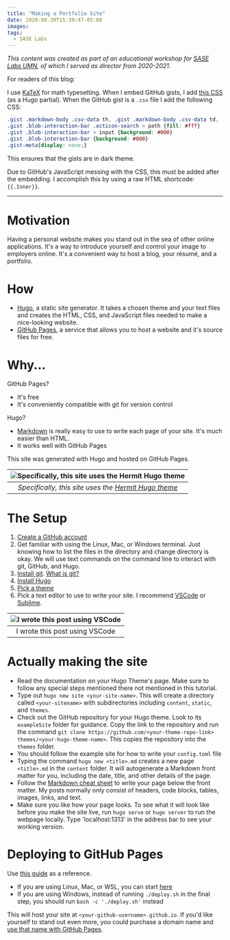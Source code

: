 ```yaml
---
title: "Making a Portfolio Site"
date: 2020-08-30T15:39:47-05:00
images:
tags: 
  - SASE Labs
---
```


*This content was created as part of an educational workshop for [SASE Labs UMN](https://saseumn.org), of which I served as director from 2020-2021.*

For readers of this blog:

I use [KaTeX](https://katex.org/) for math typesetting. When I embed GitHub gists, I add [this CSS](https://gist.github.com/adimancv/eb2f4b46d3c95e6b8fe4dd52375236b2) (as a Hugo partial). When the GitHub gist is a `.csv` file I add the following CSS:

```css
.gist .markdown-body .csv-data th, .gist .markdown-body .csv-data td, .gist .markdown-body .csv-data .blob-num {background: #000; background-color: #000;}
.gist .blob-interaction-bar .octicon-search > path {fill: #fff}
.gist .blob-interaction-bar > input {background: #000}
.gist .blob-interaction-bar {background: #000}
.gist-meta{display: none;}
```

This ensures that the gists are in dark theme.

Due to GitHub's JavaScript messing with the CSS, this must be added after the embedding. I accomplish this by using a raw HTML shortcode: `{{.Inner}}`.

---

# Motivation

Having a personal website makes you stand out in the sea of other online applications. It's a
way to introduce yourself and control your image to employers online. It's a convenient way to
host a blog, your résumé, and a portfolio. 

# How

- [Hugo](https://gohugo.io/), a static site generator. It takes a chosen theme and your text files and creates the HTML, CSS, and JavaScript files needed to make a nice-looking website.
- [GitHub Pages](https://pages.github.com/), a service that allows you to host a website and it's source files for free.

# Why...

GitHub Pages?
- It's free
- It's conveniently compatible with git for version control

Hugo?
- [Markdown](https://github.com/adam-p/markdown-here/wiki/Markdown-Cheatsheet) is really easy to use to write each page of your site. It's much easier than HTML.
- It works well with GitHub Pages

This site was generated with Hugo and hosted on GitHub Pages.

| ![Specifically, this site uses the Hermit Hugo theme](/hermit.png) |
|:--:|
| *Specifically, this site uses the [Hermit Hugo theme](https://themes.gohugo.io/hermit/)* |

# The Setup

1. [Create a GitHub account](https://github.com/join)
2. Get familiar with using the Linux, Mac, or Windows terminal. Just knowing how to list the files in the directory and change directory is okay. We will use text commands on the command line to interact with git, GitHub, and Hugo. 
3. [Install git](https://git-scm.com/downloads). [What is git?](https://github.com/SASE-Labs-2020/tutorials/blob/master/2020-01-30-git-familiar-with-git.md)
4. [Install Hugo](https://gohugo.io/getting-started/installing/##homebrew-linux)
5. [Pick a theme](https://themes.gohugo.io/tags/portfolio/)
6. Pick a text editor to use to write your site. I recommend [VSCode](https://code.visualstudio.com/) or [Sublime](https://www.sublimetext.com/).

| ![I wrote this post using VSCode](/vscode.png) |
|:--:|
| I wrote this post using VSCode |

# Actually making the site

- Read the documentation on your Hugo Theme's page. Make sure to follow any special steps mentioned there not mentioned in this tutorial.
- Type out `hugo new site <your-site-name>`. This will create a directory called `<your-sitename>` with subdirectories including `content`, `static`, and `themes`.
- Check out the GitHub repository for your Hugo theme. Look to its `exampleSite` folder for guidance. Copy the link to the repository and run the command `git clone https://github.com/<your-theme-repo-link> themes/<your-hugo-theme-name>`. This copies the repository into the `themes` folder.
- You should follow the example site for how to write your `config.toml` file
- Typing the command `hugo new <title>.md` creates a new page `<title>.md` in the `content` folder. It will autogenerate a Markdown front matter for you, including the date, title, and other details of the page. 
- Follow the [Markdown cheat sheet](https://github.com/adam-p/markdown-here/wiki/Markdown-Cheatsheet) to write your page below the front matter. My posts normally only consist of headers, code blocks, tables, images, links, and text.
- Make sure you like how your page looks. To see what it will look like before you make the site live, run `hugo serve` or `hugo server` to run the webpage locally. Type 'localhost:1313' in the address bar to see your working version.

# Deploying to GitHub Pages

Use [this guide](https://github.com/gohugoio/hugoDocs/blob/9c249cc89573e5865c258f8397515f283c1277e7/content/en/hosting-and-deployment/hosting-on-github.md) as a reference.

- If you are using Linux, Mac, or WSL, you can start [here](https://github.com/gohugoio/hugoDocs/blob/9c249cc89573e5865c258f8397515f283c1277e7/content/en/hosting-and-deployment/hosting-on-github.md)
- If you are using Windows, instead of running `./deploy.sh` in the final step, you should run `bash -c './deploy.sh'` instead

This will host your site at `<your-github-username>.github.io`. If you'd like yourself to stand out even more, you could purchase a domain name and [use that name with GitHub Pages](https://docs.github.com/en/github/working-with-github-pages/about-custom-domains-and-github-pages).
